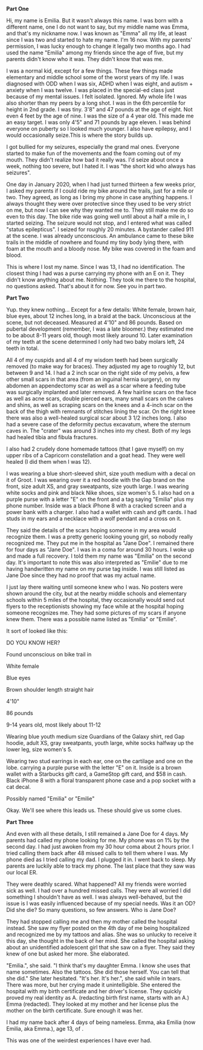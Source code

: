 **Part One**

Hi, my name is Emilia. But it wasn't always this name. I was born with a different name, one I do not want to say, but my middle name was Emma, and that's my nickname now. I was known as "Emma" all my life, at least since I was two and started to hate my name. I'm 16 now. With my parents' permission, I was lucky enough to change it legally two months ago. I had used the name "Emilia" among my friends since the age of five, but my parents didn't know who it was. They didn't know that was me.

I was a normal kid, except for a few things. These few things made elementary and middle school some of the worst years of my life. I was diagnosed with ODD when I was six, ADHD when I was eight, and autism + anxiety when I was twelve. I was placed in the special-ed class just because of my mental issues. I felt isolated. Ignored. My whole life I was also shorter than my peers by a long shot. I was in the 6th percentile for height in 2nd grade. I was tiny. 3'8" and 47 pounds at the age of eight. Not even 4 feet by the age of nine. I was the size of a 4 year old. This made me an easy target. I was only 4'5" and 71 pounds by age eleven. I was behind everyone on puberty so I looked much younger. I also have epilepsy, and I would occasionally seize.This is where the story builds up.

I got bullied for my seizures, especially the grand mal ones. Everyone started to make fun of the movements and the foam coming out of my mouth. They didn't realize how bad it really was. I'd seize about once a week, nothing too severe, but I hated it. I was "the short kid who always has seizures".

One day in January 2020, when I had just turned thirteen a few weeks prior, I asked my parents if I could ride my bike around the trails, just for a mile or two. They agreed, as long as I bring my phone in case anything happens. I always thought they were over protective since they used to be very strict on me, but now I can see why they wanted me to. They still make me do so even to this day. The bike ride was going well until about a half a mile in, I started seizing. The seizure would not stop, and I entered what was called "status epilepticus". I seized for roughly 20 minutes. A bystander called 911 at the scene. I was already unconscious. An ambulance came to these bike trails in the middle of nowhere and found my tiny body lying there, with foam at the mouth and a bloody nose. My bike was covered in the foam and blood.

This is where I lost my name. Since I was 13, I had no identification. The closest thing I had was a purse carrying my phone with an E on it. They didn't know anything about me. Nothing. They took me there to the hospital, no questions asked. That's about it for now. See you in part two.

**Part Two**

Yup. they knew nothing... Except for a few details: White female, brown hair, blue eyes, about 12 inches long, in a braid at the back. Unconscious at the scene, but not deceased. Measured at 4'10" and 86 pounds. Based on pubertal development (remember, I was a late bloomer.) they estimated me to be about 8-11 years old, though most likely around 10. Later examination of my teeth at the scene determined I only had two baby molars left, 24 teeth in total. 

All 4 of my cuspids and all 4 of my wisdom teeth had been surgically removed (to make way for braces). They adjusted my age to roughly 12, but between 9 and 14. I had a 2 inch scar on the right side of my pelvis, a few other small scars in that area (from an inguinal hernia surgery), on my abdomen an appendectomy scar as well as a scar where a feeding tube was surgically implanted and later removed. A few hairline scars on the face as well as acne scars,  double pierced ears, many small scars on the calves and shins, as well as scraping scars on the knees and a 4-inch scar on the back of the thigh with remnants of stitches lining the scar. On the right knee there was also a well-healed surgical scar about 3 1/2 inches long. I also had a severe case of the deformity pectus excavatum, where the sternum caves in. The "crater" was around 3 inches into my chest. Both of my legs had healed tibia and fibula fractures.

I also had 2 crudely done homemade tattoos (that I gave myself) on my upper ribs of a Capricorn constellation and a goat head. They were well healed (I did them when I was 12).

I was wearing a blue short-sleeved shirt, size youth medium with a decal on it of Groot. I was wearing over it a red hoodie with the Gap brand on the front, size adult XS, and gray sweatpants, size youth large. I was wearing white socks and pink and black Nike shoes, size women's 5. I also had on a purple purse with a letter "E" on the front and a tag saying "Emilia" plus my phone number. Inside was a black iPhone 8 with a cracked screen and a power bank with a charger. I also had a wallet with cash and gift cards. I had studs in my ears and a necklace with a wolf pendant and a cross on it.

They said the details of the scars hoping someone in my area would recognize them. I was a pretty generic looking young girl, so nobody really recognized me. They put me in the hospital as "Jane Doe". I remained there for four days as "Jane Doe". I was in a coma for around 30 hours. I woke up and made a full recovery. I told them my name was "Emilia" on the second day. It's important to note this was also interpreted as "Emilie" due to me having handwritten my name on my purse tag inside. I was still listed as Jane Doe since they had no proof that was my actual name.

I just lay there waiting until someone knew who I was. No posters were shown around the city, but at the nearby middle schools and elementary schools within 5 miles of the hospital, they occasionally would send out flyers to the receptionists showing my face while at the hospital hoping someone recognizes me. They had some pictures of my scars if anyone knew them. There was a possible name listed as "Emilia" or "Emilie".

It sort of looked like this:

DO YOU KNOW HER?

Found unconscious on bike trail in <some part of the US near Houston in the middle of nowhere>

<Picture of face> <Picture of clothes> <Earrings and accessories> <Picture of scars and tattoos>

White female

Blue eyes

Brown shoulder length straight hair

4'10"

86 pounds

9-14 years old, most likely about 11-12

Wearing blue youth medium size Guardians of the Galaxy shirt, red Gap hoodie, adult XS, gray sweatpants, youth large, white socks halfway up the lower leg, size women's 5.

Wearing two stud earrings in each ear, one on the cartilage and one on the lobe. carrying a purple purse with the letter "E" on it. Inside is a brown wallet with a Starbucks gift card, a GameStop gift card, and $58 in cash. Black iPhone 8 with a floral transparent phone case and a pop socket with a cat decal.

<Description of scars and tattoos>

Possibly named "Emilia" or "Emilie"

Okay. We'll see where this leads us. These should give us some clues.

**Part Three**

And even with all these details, I still remained a Jane Doe for 4 days. My parents had called my phone looking for me. My phone was on 1% by the second day. I had just awoken from my 30 hour coma about 2 hours prior. I tried calling them back after 48 missed calls to tell them where I was. My phone died as I tried calling my dad. I plugged it in. I went back to sleep. My parents are luckily able to track my phone. The last place that they saw was our local ER.

They were deathly scared. What happened? All my friends were worried sick as well. I had over a hundred missed calls. They were all worried I did something I shouldn't have as well. I was always well-behaved, but the issue is I was easily influenced because of my special needs. Was it an OD? Did she die? So many questions, so few answers. Who is Jane Doe?

They had stopped calling me and then my mother called the hospital instead. She saw my flyer posted on the 4th day of me being hospitalized and recognized me by my tattoos and alias. She was so unlucky to receive it this day, she thought in the back of her mind. She called the hospital asking about an unidentified adolescent girl that she saw on a flyer. They said they knew of one but asked her more. She elaborated.

"Emilia.", she said. "I think that's my daughter Emma. I know she uses that name sometimes. Also the tattoos. She did those herself. You can tell that she did." She later hesitated. "It's her. It's her.", she said while in tears. There was more, but her crying made it unintelligible. She entered the hospital with my birth certificate and her driver's license. They quickly proved my real identity as A. (redacting birth first name, starts with an A.) Emma (redacted). They looked at my mother and her license plus the mother on the birth certificate. Sure enough it was her.

I had my name back after 4 days of being nameless. Emma, aka Emilia (now Emilia, aka Emma.), age 13, of <some place near Houston>.

This was one of the weirdest experiences I have ever had.